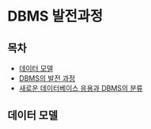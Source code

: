 # DBMS 발전과정



## 목차

- [데이터 모델](#데이터-모델)
- [DBMS의 발전 과정](#DBMS의-발전-과정)
- [새로운 데이터베이스 응용과 DBMS의 분류](#새로운-데이터베이스-응용과-DBMS의-분류)



## 데이터 모델


